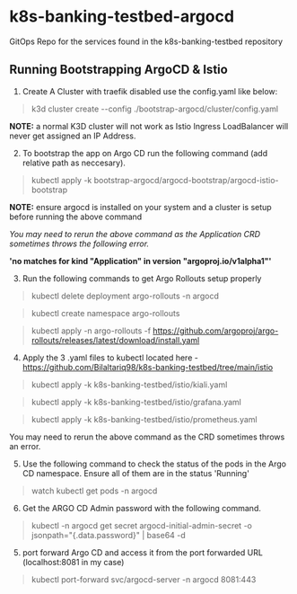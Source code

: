 # k8s-banking-testbed-argocd
GitOps Repo for the services found in the k8s-banking-testbed repository 

## Running Bootstrapping ArgoCD & Istio

1. Create A Cluster with traefik disabled use the config.yaml like below:

>k3d cluster create --config ./bootstrap-argocd/cluster/config.yaml 

**NOTE:** a normal K3D cluster will not work as Istio Ingress LoadBalancer will never get assigned an IP Address. 

2. To bootstrap the app on Argo CD run the following command (add relative path as neccesary). 

>kubectl apply -k bootstrap-argocd/argocd-bootstrap/argocd-istio-bootstrap

**NOTE:** ensure argocd is installed on your system and a cluster is setup before running the above command

*You may need to rerun the above command as the Application CRD sometimes throws the following error.*

**'no matches for kind "Application" in version "argoproj.io/v1alpha1"'**

3. Run the following commands to get Argo Rollouts setup properly 

>kubectl delete deployment argo-rollouts -n argocd

>kubectl create namespace argo-rollouts

>kubectl apply -n argo-rollouts -f https://github.com/argoproj/argo-rollouts/releases/latest/download/install.yaml

4. Apply the 3 .yaml files to kubectl located here - https://github.com/Bilaltariq98/k8s-banking-testbed/tree/main/istio

>kubectl apply -k k8s-banking-testbed/istio/kiali.yaml

>kubectl apply -k k8s-banking-testbed/istio/grafana.yaml

>kubectl apply -k k8s-banking-testbed/istio/prometheus.yaml


You may need to rerun the above command as the CRD sometimes throws an error.


5. Use the following command to check the status of the pods in the Argo CD namespace. Ensure all of them are in the status 'Running'

>watch kubectl get pods -n argocd

6. Get the ARGO CD Admin password with the following command.

>kubectl -n argocd get secret argocd-initial-admin-secret -o jsonpath="{.data.password}" | base64 -d


5. port forward Argo CD and access it from the port forwarded URL (localhost:8081 in my case) 

>kubectl port-forward svc/argocd-server -n argocd 8081:443
